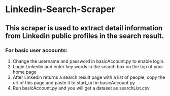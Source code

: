 # Linkedin-Search-Scraper

## This scraper is used to extract detail information from Linkedin public profiles in the search result.

### For basic user accounts:
1. Change the username and password in basicAccount.py to enable login.
2. Login Linkedin and enter key words in the search box on the top of your home page
3. After Linkedin returns a search result page with a list of people, copy the url of this page and paste it to start_url in basicAccount.py
4. Run basicAccount.py and you will get a dataset as searchList.csv
